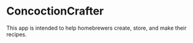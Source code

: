 # ConcoctionCrafter
This app is intended to help homebrewers create, store, and make their recipes.
